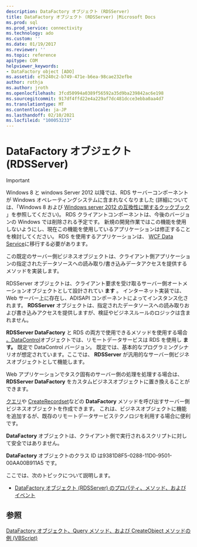 ```yaml
---
description: DataFactory オブジェクト (RDSServer)
title: DataFactory オブジェクト (RDSServer) |Microsoft Docs
ms.prod: sql
ms.prod_service: connectivity
ms.technology: ado
ms.custom: ''
ms.date: 01/19/2017
ms.reviewer: ''
ms.topic: reference
apitype: COM
helpviewer_keywords:
- DataFactory object [ADO]
ms.assetid: e75240c2-b749-471e-b6ea-98cae232efbe
author: rothja
ms.author: jroth
ms.openlocfilehash: 3fcd50994a0389f56592a35d9ba239842ac6e198
ms.sourcegitcommit: 917df4ffd22e4a229af7dc481dcce3ebba0aa4d7
ms.translationtype: MT
ms.contentlocale: ja-JP
ms.lasthandoff: 02/10/2021
ms.locfileid: "100053233"
---
```

# <a name="datafactory-object-rdsserver"></a>DataFactory オブジェクト (RDSServer)
> [!IMPORTANT]
>  Windows 8 と windows Server 2012 以降では、RDS サーバーコンポーネントが Windows オペレーティングシステムに含まれなくなりました (詳細については、「Windows 8 および [Windows server 2012 の互換性に関するクックブック](https://www.microsoft.com/download/details.aspx?id=27416) 」を参照してください)。 RDS クライアントコンポーネントは、今後のバージョンの Windows では削除される予定です。 新規の開発作業ではこの機能を使用しないようにし、現在この機能を使用しているアプリケーションは修正することを検討してください。 RDS を使用するアプリケーションは、 [WCF Data Service](/dotnet/framework/wcf/)に移行する必要があります。  
  
 この既定のサーバー側ビジネスオブジェクトは、クライアント側アプリケーションの指定されたデータソースへの読み取り/書き込みデータアクセスを提供するメソッドを実装します。  
  
 RDSServer オブジェクトは、クライアント要求を受け取るサーバー側オートメーションオブジェクトとして設計されてい **ます** 。 インターネット実装では、Web サーバー上に存在し、ADISAPI コンポーネントによってインスタンス化されます。 **RDSServer** オブジェクトは、指定されたデータソースへの読み取りおよび書き込みアクセスを提供しますが、検証やビジネスルールのロジックは含まれません。  
  
 **RDSServer DataFactory** と RDS の両方で使用できるメソッドを使用する場合 [。DataControl](./datacontrol-object-rds.md)オブジェクトでは、リモートデータサービスは RDS を使用し **ます。** 既定で DataControl バージョン。 既定では、基本的なプログラミングシナリオが想定されています。ここでは、 **RDSServer** が汎用的なサーバー側ビジネスオブジェクトとして機能します。  
  
 Web アプリケーションでタスク固有のサーバー側の処理を処理する場合は、 **RDSServer DataFactory** をカスタムビジネスオブジェクトに置き換えることができます。  
  
 [クエリ](./query-method-rds.md)や [CreateRecordset](./createrecordset-method-rds.md)などの **DataFactory** メソッドを呼び出すサーバー側ビジネスオブジェクトを作成できます。 これは、ビジネスオブジェクトに機能を追加するが、既存のリモートデータサービステクノロジを利用する場合に便利です。  
  
 **DataFactory** オブジェクトは、クライアント側で実行されるスクリプトに対して安全ではありません。  
  
 **DataFactory** オブジェクトのクラス ID は9381D8F5-0288-11D0-9501-00AA00B911A5 です。  
  
 ここでは、次のトピックについて説明します。  
  
-   [DataFactory オブジェクト (RDSServer) のプロパティ、メソッド、およびイベント](./datafactory-object-rdsserver-properties-methods-and-events.md)  
  
## <a name="see-also"></a>参照  
 [DataFactory オブジェクト、Query メソッド、および CreateObject メソッドの例 (VBScript)](./datafactory-object-query-method-and-createobject-method-example-vbscript.md)